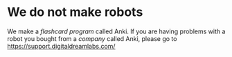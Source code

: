 # We do not make robots

We make a _flashcard program_ called Anki. If you are having problems with a robot you bought from a _company_ called Anki, please go to <https://support.digitaldreamlabs.com/>
